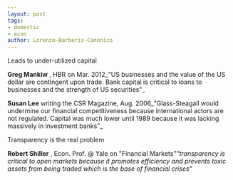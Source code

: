 ```yaml
---
layout: post
tags: 
- domestic 
- econ
author: Lorenzo-Barberis-Canonico
---
```


Leads to under-utilized capital

**Greg Mankiw** , HBR on Mar. 2012_"US businesses and the value of the US dollar are contingent upon trade. Bank capital is critical to loans to businesses and the strength of US securities"_

**Susan Lee** writing the CSR Magazine, Aug. 2006_"Glass-Steagall would undermine our financial competitiveness because international actors are not regulated. Capital was much lower until 1989 because it was lacking massively in investment banks"_

Transparency is the real problem

**Robert Shiller** , Econ. Prof. @ Yale on "Financial Markets"_"transparency is critical to open markets because it promotes efficiency and prevents toxic assets from being traded which is the base of financial crises"_
